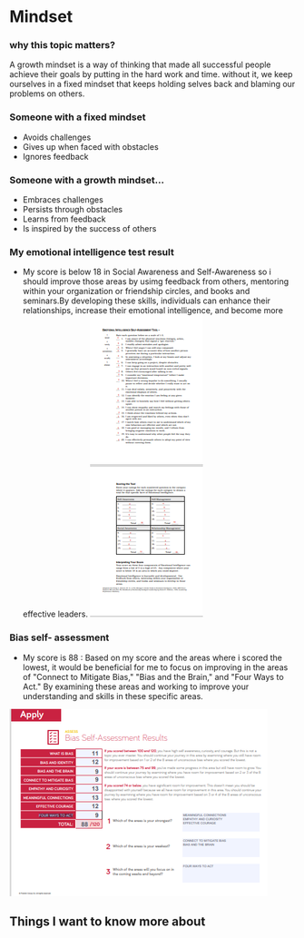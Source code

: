 # Mindset
### why this topic matters?
A growth mindset is a way of thinking that made all successful people achieve their goals by putting in the hard work and time. without it, we keep ourselves in a fixed mindset that keeps holding selves back and blaming our problems on others.

### Someone with a fixed mindset

* Avoids challenges
* Gives up when faced with obstacles
* Ignores feedback

### Someone with a growth mindset…
* Embraces challenges
* Persists through obstacles
* Learns from feedback
* Is inspired by the success of others

### My emotional intelligence test result 
* My score is below 18 in Social Awareness and Self-Awareness so i should improve those areas by usimg feedback from others, mentoring within your organization or 
friendship circles, and books and seminars.By developing these skills, individuals can enhance their relationships, increase their emotional intelligence, and become more effective leaders.
![Screenshot](emotional-intelligence-assessment.PNG)

### Bias self- assessment 
* My score is 88 : Based on my score and the areas where i scored the lowest, it would be beneficial for me to focus on improving in the areas of "Connect to Mitigate Bias," "Bias and the Brain," and "Four Ways to Act." By examining these areas and working to improve your understanding and skills in these specific areas.

![screenshot](bias-self-assessment.PNG)
## Things I want to know more about